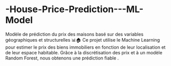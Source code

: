 # -House-Price-Prediction---ML-Model
Modèle de prédiction du prix des maisons basé sur des variables géographiques et structurelles 📊🏠 Ce projet utilise le Machine Learning pour estimer le prix des biens immobiliers en fonction de leur localisation et de leur espace habitable. Grâce à la discrétisation des prix et à un modèle Random Forest, nous obtenons une prédiction fiable .
